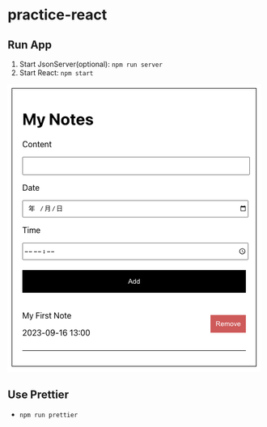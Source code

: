 # practice-react

## Run App
1. Start JsonServer(optional): `npm run server`
2. Start React: `npm start`

![demo app](demo.png)

## Use Prettier
- `npm run prettier`